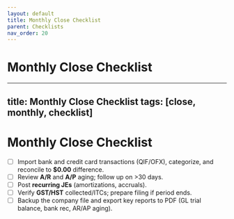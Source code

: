 ```yaml
---
layout: default
title: Monthly Close Checklist
parent: Checklists
nav_order: 20
---
```

# Monthly Close Checklist

---
title: Monthly Close Checklist
tags: [close, monthly, checklist]
---

# Monthly Close Checklist

- [ ] Import bank and credit card transactions (QIF/OFX), categorize, and reconcile to **$0.00** difference.
- [ ] Review **A/R** and **A/P** aging; follow up on >30 days.
- [ ] Post **recurring JEs** (amortizations, accruals).
- [ ] Verify **GST/HST** collected/ITCs; prepare filing if period ends.
- [ ] Backup the company file and export key reports to PDF (GL trial balance, bank rec, AR/AP aging).

